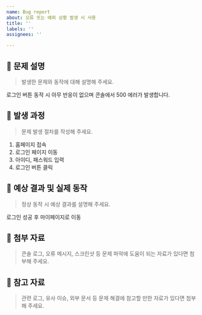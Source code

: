 ```yaml
---
name: Bug report
about: 오류 또는 예외 상황 발생 시 사용
title: ''
labels: ''
assignees: ''

---
```


## 📍 문제 설명

> 발생한 문제와 동작에 대해 설명해 주세요.

로그인 버튼 동작 시 아무 반응이 없으며 콘솔에서 500 에러가 발생합니다.

## 📍 발생 과정

> 문제 발생 절차를 작성해 주세요.

1. 홈페이지 접속
2. 로그인 페이지 이동
3. 아이디, 패스워드 입력
4. 로그인 버튼 클릭

## 📍 예상 결과 및 실제 동작

> 정상 동작 시 예상 결과를 설명해 주세요.

로그인 성공 후 마이페이지로 이동

## 📍 첨부 자료

> 콘솔 로그, 오류 메시지, 스크린샷 등 문제 파악에 도움이 되는 자료가 있다면 첨부해 주세요.

## 📍 참고 자료

> 관련 로그, 유사 이슈, 외부 문서 등 문제 해결에 참고할 만한 자료가 있다면 첨부해 주세요.

